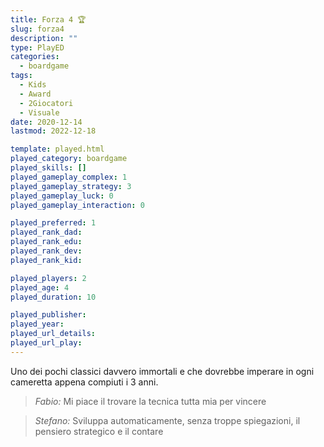 ```yaml
---
title: Forza 4 🏆
slug: forza4
description: ""
type: PlayED
categories:
  - boardgame
tags:
  - Kids
  - Award
  - 2Giocatori
  - Visuale
date: 2020-12-14
lastmod: 2022-12-18

template: played.html
played_category: boardgame
played_skills: []
played_gameplay_complex: 1
played_gameplay_strategy: 3
played_gameplay_luck: 0
played_gameplay_interaction: 0

played_preferred: 1
played_rank_dad: 
played_rank_edu: 
played_rank_dev: 
played_rank_kid: 

played_players: 2
played_age: 4
played_duration: 10

played_publisher: 
played_year: 
played_url_details: 
played_url_play: 
---
```


Uno dei pochi classici davvero immortali e che dovrebbe imperare in ogni cameretta appena compiuti i 3 anni.

> *Fabio:*
> Mi piace il trovare la tecnica tutta mia per vincere

> *Stefano:*
> Sviluppa automaticamente, senza troppe spiegazioni, il pensiero strategico e il contare

